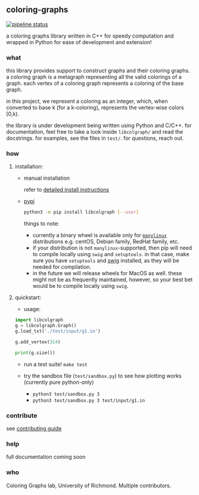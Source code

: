 ## coloring-graphs
[![pipeline status](https://aalok-sathe.gitlab.io/coloring-graphs/build.svg?v=584755128329022273)](https://gitlab.com/aalok-sathe/coloring-graphs/)

a coloring graphs library written in C++ for speedy computation and wrapped in
Python for ease of development and extension!

### what
this library provides support to construct graphs and their coloring graphs.
a coloring graph is a metagraph representing all the valid colorings of a graph.
each vertex of a coloring graph represents a coloring of the base graph.

in this project, we represent a coloring as an integer, which, when converted to
base k (for a k-coloring), represents the vertex-wise colors [0,k).

the library is under development being written using Python and C/C++.
for documentation, feel free to take a look inside `libcolgraph/` and read the docstrings.
for examples, see the files in `test/`.
for questions, reach out.

### how
1. installation:

    - manual installation

        refer to [detailed install instructions](INSTALL.md)
        
    
    - [pypi](https://pypi.org/project/libcolgraph/) 

        ```bash
        python3 -m pip install libcolgraph [--user]
        ```

        things to note:
        - currently a binary wheel is available only for [`manylinux`](https://www.python.org/dev/peps/pep-0513/)
          distributions e.g. centOS, Debian family, RedHat family, etc.
        - if your distribution is not `manylinux`-supported, then pip
          will need to compile locally using `swig` and `setuptools`.
          in that case, make sure you have `setuptools` and
          [swig](http://www.swig.org/download.html) installed, as they
          will be needed for compilation.
        - in the future we will release wheels for MacOS as well. these
          might not be as frequently maintained, however, so your best
          bet would be to compile locally using `swig`.


2. quickstart:

    - usage:

    ```python
    import libcolgraph
    g = libcolgraph.Graph()
    g.load_txt('./test/input/g1.in')
    
    g.add_vertex(314)
    
    print(g.size())
    ```

    - run a test suite!
    `make test`

    - try the sandbox file (`test/sandbox.py`) to see how plotting works (currently pure python-only)
        - `python3 test/sandbox.py 3`
        - `python3 test/sandbox.py 3 test/input/g1.in`


### contribute

see [contributing guide](CONTRIBUTING.md)

### help

full documentation coming soon


### who

Coloring Graphs lab, University of Richmond. Multiple contributors.
















